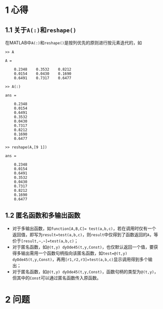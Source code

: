 # 1 心得

## 1.1 关于`A(:)`和`reshape()`

在MATLAB中`A(:)`和`reshape()`是按列优先的原则进行按元素迭代的，如

```
>> A

A =

    0.2348    0.3532    0.8212
    0.0154    0.0430    0.1690
    0.6491    0.7317    0.6477

>> A(:)

ans =

    0.2348
    0.0154
    0.6491
    0.3532
    0.0430
    0.7317
    0.8212
    0.1690
    0.6477

>> reshape(A,[9 1])

ans =

    0.2348
    0.0154
    0.6491
    0.3532
    0.0430
    0.7317
    0.8212
    0.1690
    0.6477
```
## 1.2 匿名函数和多输出函数
* 对于多输出函数，如`function[A,B,C]= test(a,b,c)`，若在调用时仅有一个返回值，即写为`result=test(a,b,c)`，则`result`中仅得到了函数返回的`A`，等价于`[result,~,~]=test(a,b,c)`；
* 对于匿名函数，如`@(t,y) dyOde45(t,y,Const)`，也仅默认返回一个值，要获得多输出需用一个函数句柄指向该匿名函数，如`test=@(t,y) dyOde45(t,y,Const)`，再用`[r1,r2,r3]=test(a,b,c)`显示调用得到多个输出；
* 对于匿名函数，如`@(t,y) dyOde45(t,y,Const)`，函数句柄的类型为`@(t,y)`，但其中的`Const`可以通过匿名函数传入原函数。

# 2 问题
